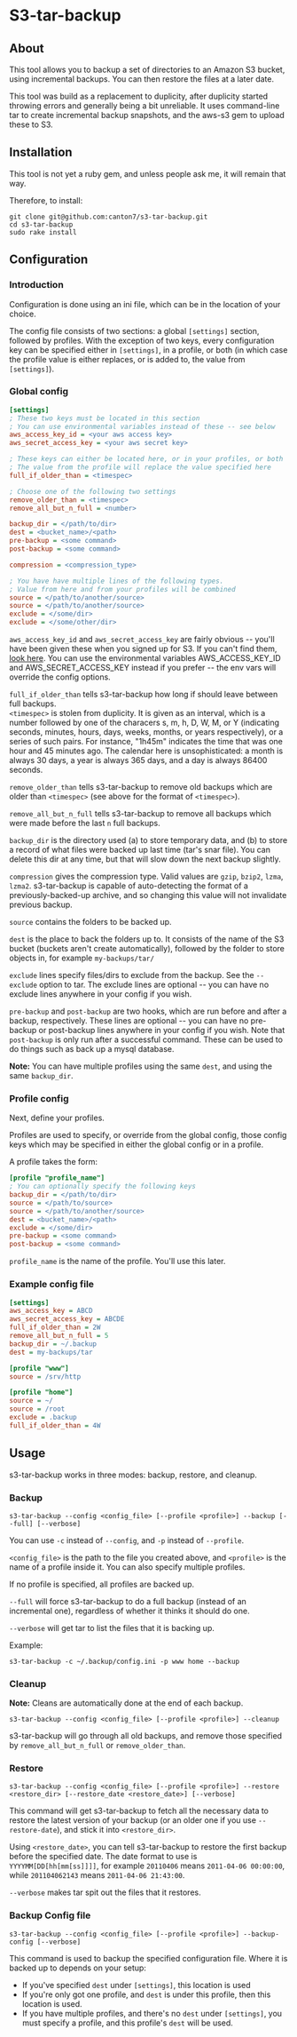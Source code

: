 S3-tar-backup
=============

About
-----

This tool allows you to backup a set of directories to an Amazon S3 bucket, using incremental backups.
You can then restore the files at a later date.

This tool was build as a replacement to duplicity, after duplicity started throwing errors and generally being a bit unreliable.
It uses command-line tar to create incremental backup snapshots, and the aws-s3 gem to upload these to S3.

Installation
------------

This tool is not yet a ruby gem, and unless people ask me, it will remain that way.

Therefore, to install:

```
git clone git@github.com:canton7/s3-tar-backup.git
cd s3-tar-backup
sudo rake install
```

Configuration
-------------

### Introduction

Configuration is done using an ini file, which can be in the location of your choice.

The config file consists of two sections: a global `[settings]` section, followed by profiles.
With the exception of two keys, every configuration key can be specified either in `[settings]`, in a profile, or both (in which case the profile value is either replaces, or is added to, the value from `[settings]`).

### Global config

```ini
[settings]
; These two keys must be located in this section
; You can use environmental variables instead of these -- see below
aws_access_key_id = <your aws access key>
aws_secret_access_key = <your aws secret key>

; These keys can either be located here, or in your profiles, or both
; The value from the profile will replace the value specified here
full_if_older_than = <timespec>

; Choose one of the following two settings
remove_older_than = <timespec>
remove_all_but_n_full = <number>

backup_dir = </path/to/dir>
dest = <bucket_name>/<path>
pre-backup = <some command>
post-backup = <some command>

compression = <compression_type>

; You have have multiple lines of the following types.
; Value from here and from your profiles will be combined
source = </path/to/another/source>
source = </path/to/another/source>
exclude = </some/dir>
exclude = </some/other/dir>

```

`aws_access_key_id` and `aws_secret_access_key` are fairly obvious -- you'll have been given these when you signed up for S3.
If you can't find them, [look here](http://aws.amazon.com/security-credentials).
You can use the environmental variables AWS_ACCESS_KEY_ID and AWS_SECRET_ACCESS_KEY instead if you prefer -- the env vars will override the config options.

`full_if_older_than` tells s3-tar-backup how long if should leave between full backups.  
`<timespec>` is stolen from duplicity. It is given as an interval, which is a number followed by one of the characers s, m, h, D, W, M, or Y (indicating seconds, minutes, hours, days, weeks, months, or years respectively), or a series of such pairs.
For instance, "1h45m" indicates the time that was one hour and 45 minutes ago.
The calendar here is unsophisticated: a month is always 30 days, a year is always 365 days, and a day is always 86400 seconds.

`remove_older_than` tells s3-tar-backup to remove old backups which are older than `<timespec>` (see above for the format of `<timespec>`).

`remove_all_but_n_full` tells s3-tar-backup to remove all backups which were made before the last `n` full backups.

`backup_dir` is the directory used (a) to store temporary data, and (b) to store a record of what files were backed up last time (tar's snar file).
You can delete this dir at any time, but that will slow down the next backup slightly.

`compression` gives the compression type.
Valid values are `gzip`, `bzip2`, `lzma`, `lzma2`.
s3-tar-backup is capable of auto-detecting the format of a previously-backed-up archive, and so changing this value will not invalidate previous backup.

`source` contains the folders to be backed up.

`dest` is the place to back the folders up to. It consists of the name of the S3 bucket (buckets aren't create automatically), followed by the folder to store objects in, for example `my-backups/tar/`

`exclude` lines specify files/dirs to exclude from the backup.
See the `--exclude` option to tar.
The exclude lines are optional -- you can have no exclude lines anywhere in your config if you wish.

`pre-backup` and `post-backup` are two hooks, which are run before and after a backup, respectively.
These lines are optional -- you can have no pre-backup or post-backup lines anywhere in your config if you wish.
Note that `post-backup` is only run after a successful command.
These can be used to do things such as back up a mysql database.

**Note:** You can have multiple profiles using the same `dest`, and using the same `backup_dir`.

### Profile config

Next, define your profiles.

Profiles are used to specify, or override from the global config, those config keys which may be specified in either the global config or in a profile.

A profile takes the form:

```ini
[profile "profile_name"]
; You can optionally specify the following keys
backup_dir = </path/to/dir>
source = </path/to/source>
source = </path/to/another/source>
dest = <bucket_name>/<path>
exclude = </some/dir>
pre-backup = <some command>
post-backup = <some command>
```

`profile_name` is the name of the profile. You'll use this later.

### Example config file

```ini
[settings]
aws_access_key = ABCD
aws_secret_access_key = ABCDE
full_if_older_than = 2W
remove_all_but_n_full = 5
backup_dir = ~/.backup
dest = my-backups/tar

[profile "www"]
source = /srv/http

[profile "home"]
source = ~/
source = /root
exclude = .backup
full_if_older_than = 4W
```

Usage
-----

s3-tar-backup works in three modes: backup, restore, and cleanup.

### Backup

```
s3-tar-backup --config <config_file> [--profile <profile>] --backup [--full] [--verbose]
```

You can use `-c` instead of `--config`, and `-p` instead of `--profile`.

`<config_file>` is the path to the file you created above, and `<profile>` is the name of a profile inside it.
You can also specify multiple profiles.

If no profile is specified, all profiles are backed up.

`--full` will force s3-tar-backup to do a full backup (instead of an incremental one), regardless of whether it thinks it should do one.

`--verbose` will get tar to list the files that it is backing up.

Example:

```
s3-tar-backup -c ~/.backup/config.ini -p www home --backup
```

### Cleanup

**Note:** Cleans are automatically done at the end of each backup.

```
s3-tar-backup --config <config_file> [--profile <profile>] --cleanup
```

s3-tar-backup will go through all old backups, and remove those specified by `remove_all_but_n_full` or `remove_older_than`.

### Restore

```
s3-tar-backup --config <config_file> [--profile <profile>] --restore <restore_dir> [--restore_date <restore_date>] [--verbose]
```

This command will get s3-tar-backup to fetch all the necessary data to restore the latest version of your backup (or an older one if you use `--restore-date`), and stick it into `<restore_dir>`.

Using `<restore_date>`, you can tell s3-tar-backup to restore the first backup before the specified date.
The date format to use is `YYYYMM[DD[hh[mm[ss]]]]`, for example `20110406` means `2011-04-06 00:00:00`, while `201104062143` means `2011-04-06 21:43:00`.

`--verbose` makes tar spit out the files that it restores.

### Backup Config file

```
s3-tar-backup --config <config_file> [--profile <profile>] --backup-config [--verbose]
```

This command is used to backup the specified configuration file.
Where it is backed up to depends on your setup: 

 - If you've specified `dest` under `[settings]`, this location is used
 - If you're only got one profile, and `dest` is under this profile, then this location is used.
 - If you have multiple profiles, and there's no `dest` under `[settings]`, you must specify a profile, and this profile's `dest` will be used.